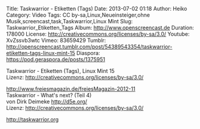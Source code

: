 Title: Taskwarrior - Etiketten (Tags)
Date: 2013-07-02 01:18
Author: Heiko
Category: Video
Tags: CC by-sa,Linux,Neueinsteiger,ohne Musik,screencast,task,Taskwarrior,Linux Mint
Slug: Taskwarrior_Etiketten_Tags
Album: http://www.openscreencast.de
Duration: 178000
License: http://creativecommons.org/licenses/by-sa/3.0/
Youtube: XvZssvb3wtc
Vimeo: 83659429
Tumblr: http://openscreencast.tumblr.com/post/54389543354/taskwarrior-etiketten-tags-linux-mint-15
Diaspora: https://pod.geraspora.de/posts/1375951

Taskwarrior - Etiketten (Tags), Linux Mint 15  
Lizenz: <http://creativecommons.org/licenses/by-sa/3.0/>  
  
<http://www.freiesmagazin.de/freiesMagazin-2012-11>  
Taskwarrior - What's next? (Teil 4)  
von Dirk Deimeke <http://d5e.org/>  
Lizenz: <http://creativecommons.org/licenses/by-sa/3.0/>  
  
<http://taskwarrior.org>

